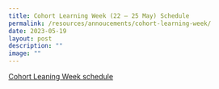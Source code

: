 ```yaml
---
title: Cohort Learning Week (22 – 25 May) Schedule
permalink: /resources/annoucements/cohort-learning-week/
date: 2023-05-19
layout: post
description: ""
image: ""
---
```

[Cohort Leaning Week schedule](https://staging.d2or6b3ngngjp5.amplifyapp.com/announcements/cohort-learning-week/)
